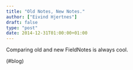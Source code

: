 ```yaml
---
title: "Old Notes, New Notes."
author: ["Eivind Hjertnes"]
draft: false
type: "post"
date: 2014-12-31T01:00:00+01:00
---
```


Comparing old and new FieldNotes is always cool.

(#blog)
